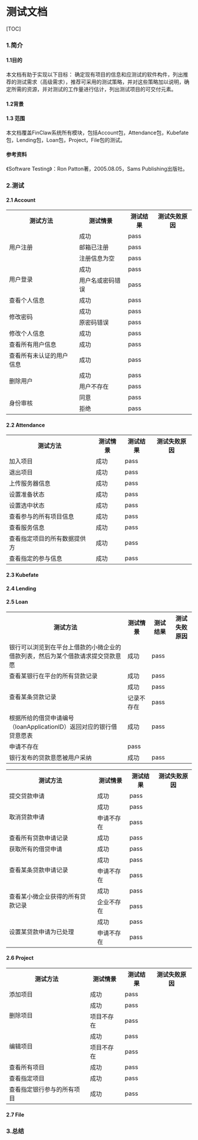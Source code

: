 # 测试文档

[TOC]

### 1.简介

#### 1.1目的
本文档有助于实现以下目标：
确定现有项目的信息和应测试的软件构件，列出推荐的测试需求（高级需求），推荐可采用的测试策略，并对这些策略加以说明，确定所需的资源，并对测试的工作量进行估计，列出测试项目的可交付元素。

#### 1.2背景


#### 1.3 范围
本文档覆盖FinClaw系统所有模块，包括Account包，Attendance包，Kubefate包，Lending包，Loan包，Project，File包的测试。

#### 参考资料
《Software Testing》：Ron Patton著，2005.08.05，Sams Publishing出版社。



### 2.测试

#### 2.1 Account

<table>
    <tr>
        <th>测试方法</th>
        <th>测试情景</th>
        <th>测试结果</th>
        <th>测试失败原因</th>
    </tr>
    <tr>
        <td rowspan = "3">用户注册</td>
        <td> 成功</td>
        <td> pass</td>
        <td> </td>
    </tr>
    <tr>
        <td> 邮箱已注册</td>
        <td> pass</td>
        <td> </td>
    </tr>
    <tr>
        <td> 注册信息为空</td>
        <td> pass</td>
        <td> </td>
    </tr>
    <tr>
        <td rowspan = "2">用户登录</td>
        <td> 成功</td>
        <td> pass</td>
        <td> </td>
    </tr>
    <tr>
        <td> 用户名或密码错误</td>
        <td> pass</td>
        <td> </td>
    </tr>
    <tr>
        <td rowspan = "1">查看个人信息</td>
        <td> 成功</td>
        <td> pass</td>
        <td> </td>
    </tr>
    <tr>
        <td rowspan = "2">修改密码</td>
        <td> 成功</td>
        <td> pass</td>
        <td> </td>
    </tr>
    <tr>
        <td> 原密码错误</td>
        <td> pass</td>
        <td> </td>
    </tr>
    <tr>
        <td rowspan = "1">修改个人信息</td>
        <td> 成功</td>
        <td> pass</td>
        <td> </td>
    </tr>
    <tr>
        <td rowspan = "1">查看所有用户信息</td>
        <td> 成功</td>
        <td> pass</td>
        <td> </td>
    </tr>
    <tr>
        <td rowspan = "1">查看所有未认证的用户信息</td>
        <td> 成功</td>
        <td> pass</td>
        <td> </td>
    </tr>
    <tr>
        <td rowspan = "2">删除用户</td>
        <td> 成功</td>
        <td> pass</td>
        <td> </td>
    </tr>
    <tr>
        <td> 用户不存在</td>
        <td> pass</td>
        <td> </td>
    </tr>
    <tr>
        <td rowspan = "2">身份审核</td>
        <td> 同意</td>
        <td> pass</td>
        <td> </td>
    </tr>
    <tr>
        <td> 拒绝</td>
        <td> pass</td>
        <td> </td>
    </tr>
</table>

#### 2.2 Attendance

<table>
    <tr>
        <th>测试方法</th>
        <th>测试情景</th>
        <th>测试结果</th>
        <th>测试失败原因</th>
    </tr>
    <tr>
        <td rowspan = "1">加入项目</td>
        <td> 成功</td>
        <td> pass</td>
        <td> </td>
    </tr>
    <tr>
        <td rowspan = "1">退出项目</td>
        <td> 成功</td>
        <td> pass</td>
        <td> </td>
    </tr>
    <tr>
        <td rowspan = "1">上传服务器信息</td>
        <td> 成功</td>
        <td> pass</td>
        <td> </td>
    </tr>
    <tr>
        <td rowspan = "1">设置准备状态</td>
        <td> 成功</td>
        <td> pass</td>
        <td> </td>
    </tr>
    <tr>
        <td rowspan = "1">设置选中状态</td>
        <td> 成功</td>
        <td> pass</td>
        <td> </td>
    </tr>
    <tr>
        <td rowspan = "1">查看参与的所有项目信息</td>
        <td> 成功</td>
        <td> pass</td>
        <td> </td>
    </tr>
    <tr>
        <td rowspan = "1">查看服务信息</td>
        <td> 成功</td>
        <td> pass</td>
        <td> </td>
    </tr>
    <tr>
        <td rowspan = "1">查看指定项目的所有数据提供方</td>
        <td> 成功</td>
        <td> pass</td>
        <td> </td>
    </tr>
    <tr>
        <td rowspan = "1">查看指定的参与信息</td>
        <td> 成功</td>
        <td> pass</td>
        <td> </td>
    </tr>
</table>

#### 2.3 Kubefate



#### 2.4 Lending

<table>
    <tr>
        <th>测试方法</th>
        <th>测试情景</th>
        <th>测试结果</th>
        <th>测试失败原因</th>
    </tr>
    <tr>
        <td rowspan = "1">银行可以浏览到在平台上借款的小微企业的借款列表，然后为某个借款请求提交贷款意愿</td>
        <td> 成功</td>
        <td> pass</td>
        <td> </td>
    </tr>
    <tr>
        <td rowspan = "1">查看某银行在平台的所有贷款记录</td>
        <td> 成功</td>
        <td> pass</td>
        <td> </td>
    </tr>
    <tr>
        <td rowspan = "2">查看某条贷款记录</td>
        <td> 成功</td>
        <td> pass</td>
        <td> </td>
    </tr>
    <tr>
        <td> 记录不存在</td>
        <td> pass</td>
        <td> </td>
    </tr>
    <tr>
        <td rowspan = "1">根据所给的借贷申请编号（loanApplicationID）返回对应的银行借贷意愿表</td>
        <td> 成功</td>
        <td> pass</td>
        <td> </td>
    </tr>
    <tr>
        <td> 申请不存在</td>
        <td> pass</td>
        <td> </td>
    </tr>
    <tr>
        <td rowspan = "2">银行发布的贷款意愿被用户采纳</td>
        <td> 成功</td>
        <td> pass</td>
        <td> </td>
    </tr>

#### 2.5 Loan

<table>
    <tr>
        <th>测试方法</th>
        <th>测试情景</th>
        <th>测试结果</th>
        <th>测试失败原因</th>
    </tr>
    <tr>
        <td rowspan = "1">提交贷款申请</td>
        <td> 成功</td>
        <td> pass</td>
        <td> </td>
    </tr>
    <tr>
        <td rowspan = "2">取消贷款申请</td>
        <td> 成功</td>
        <td> pass</td>
        <td> </td>
    </tr>
    <tr>
        <td> 申请不存在</td>
        <td> pass</td>
        <td> </td>
    </tr>
    <tr>
        <td rowspan = "1">查看所有贷款申请记录</td>
        <td> 成功</td>
        <td> pass</td>
        <td> </td>
    </tr>
    <tr>
        <td rowspan = "1">获取所有的借贷申请</td>
        <td> 成功</td>
        <td> pass</td>
        <td> </td>
    </tr>
    <tr>
        <td rowspan = "2">查看某条贷款申请记录</td>
        <td> 成功</td>
        <td> pass</td>
        <td> </td>
    </tr>
    <tr>
        <td> 申请不存在</td>
        <td> pass</td>
        <td> </td>
    </tr>
    <tr>
        <td rowspan = "2">查看某小微企业获得的所有贷款记录</td>
        <td> 成功</td>
        <td> pass</td>
        <td> </td>
    </tr>
    <tr>
        <td> 企业不存在</td>
        <td> pass</td>
        <td> </td>
    </tr>
    </tr>
    <tr>
        <td rowspan = "2">设置某贷款申请为已处理</td>
        <td> 成功</td>
        <td> pass</td>
        <td> </td>
	</tr>	
    <tr>
        <td> 申请不存在</td>
        <td> pass</td>
        <td> </td>
    </tr>
</table>

#### 2.6 Project

<table>
    <tr>
        <th>测试方法</th>
        <th>测试情景</th>
        <th>测试结果</th>
        <th>测试失败原因</th>
    </tr>
    <tr>
        <td rowspan = "1">添加项目</td>
        <td> 成功</td>
        <td> pass</td>
        <td> </td>
    </tr>
    <tr>
        <td rowspan = "2">删除项目</td>
        <td> 成功</td>
        <td> pass</td>
        <td> </td>
    </tr>
    <tr>
        <td> 项目不存在</td>
        <td> pass</td>
        <td> </td>
    </tr>
    <tr>
        <td rowspan = "2">编辑项目</td>
        <td> 成功</td>
        <td> pass</td>
        <td> </td>
    </tr>
    <tr>
        <td> 项目不存在</td>
        <td> pass</td>
        <td> </td>
    </tr>
    <tr>
        <td rowspan = "1">查看所有项目</td>
        <td> 成功</td>
        <td> pass</td>
        <td> </td>
    </tr>
    <tr>
        <td rowspan = "1">查看指定项目</td>
        <td> 成功</td>
        <td> pass</td>
        <td> </td>
    </tr>
    <tr>
        <td rowspan = "1">查看指定银行参与的所有项目</td>
        <td> 成功</td>
        <td> pass</td>
        <td> </td>
    </tr>
</table>

#### 2.7 File




### 3.总结


​                                                                                 

